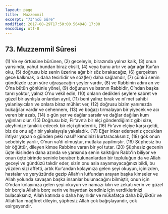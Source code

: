 ```yaml
---
layout: page
title:  Muzzemmil
excerpt: "73'ncü Sûre"
modified: 2017-08-29T17:50:00.564948 17:00
encoding: utf-8
---
```


## 73. Muzzemmil Sûresi

(1) Ve ey örtüsüne bürünen,
(2) geceleyin, birazında yalnız kalk,
(3) onun yarısında, yahut bundan biraz eksilt,
(4) veya bunu artır ve ağır ağır Kur’an oku, 
(5) doğrusu biz senin üzerine ağır bir söz bırakacağız,
(6) gerçekten gece kalkmak, o daha tesirlidir ve söz(ler) daha sağlamdır,
(7) çünkü senin gündüzde uzun süre uğraşacağın şeyler vardır,
(8) ve Rabbinin adını an ve O’na bütün gönlünle yönel,
(9) doğunun ve batının Rabbidir, O’ndan başka tanrı yoktur, yalnız O’nu vekil edin,
(10) onların dedikleri şeylere sabret ve güzel bir ayrılışla onlardan ayrıl,
(11) beni yalnız bırak ve ni’met sahibi yalanlayıcıları ve onlara biraz mühlet ver,
(12) doğrusu bizim yanımızda bukağılar vardır ve cehennem,
(13) ve boğazı tırmalayan bir yiyecek ve acı veren bir azab,
(14) o gün yer ve dağlar sarsılır ve dağlar dağılan kum yığınları olur.
(15) Doğrusu biz, Fir’avn’a bir elçi gönderdiğimiz gibi size, aleyhinize tanıklık edecek bir elçi gönderdik,
(16) Fir’avn elçiye karşı geldi, biz de onu ağır bir yakalayışla yakaladık.
(17) Eğer inkar ederseniz çocukları ihtiyar yapan o günden peki nasıl? kendinizi kurtaracaksınız, 
(18) gök onun sebebiyle yarılır, O’nun va’di olmuştur, mutlaka yapılmıştır.
(19) Şüphesiz bu bir öğüttür, dileyen kimse Rabbine varan bir yol tutar.
(20) Şüphesiz  gecenin üçte ikisinden daha azında ve yarısında senin kalktığını Rabb'in biliyor ve onun üçte birinde seninle beraber bulunanlardan bir topluluğun da ve Allah geceyi ve gündüzü takdir eder, sizin onu asla sayamayacağınızı bildi, bu yüzden sizi affetti, artık Kur’andan kolayınıza gelen şeyi okuyun, içinizden, hastalar ve yeryüzünde gezip Allah’ın lutfundan arayan başka kimseler ve Allah yolunda savaşan başka insanlar bulunacağını bilmiştir, onun için O’ndan kolayınıza gelen şeyi okuyun ve namazı kılın ve zekatı verin ve güzel bir borçla Allah’a borç verin ve hayırdan kendiniz için verdiklerinizi bulacaksınız, Allah katında o daha hayırlıdır ve mükafatça daha büyüktür ve Allah’tan mağfiret dileyin, şüphesiz Allah çok bağışlayandır, çok esirgeyendir.
